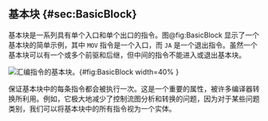## 基本块 {#sec:BasicBlock}

基本块是一系列具有单个入口和单个出口的指令。图@fig:BasicBlock 显示了一个基本块的简单示例，其中 `MOV` 指令是一个入口，而 `JA` 是一个退出指令。虽然一个基本块可以有一个或多个前驱和后继，但中间的指令不能进入或退出基本块。

![汇编指令的基本块。](https://raw.githubusercontent.com/dendibakh/perf-book/main/img/cpu_fe_opts/BasicBlock.png){#fig:BasicBlock width=40% }

保证基本块中的每条指令都会被执行一次。这是一个重要的属性，被许多编译器转换所利用。例如，它极大地减少了控制流图分析和转换的问题，因为对于某些问题类别，我们可以将基本块中的所有指令视为一个实体。